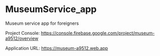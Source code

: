 # MuseumService_app
Museum service app for foreigners

Project Console: https://console.firebase.google.com/project/museum-a9512/overview

Application URL: https://museum-a9512.web.app
